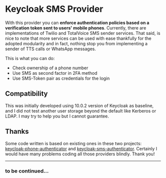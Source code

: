 # Keycloak SMS Provider

With this provider you can **enforce authentication policies based on a verification token sent to users' mobile phones**.
Currently, there are implementations of Twilio and TotalVoice SMS sender services. That said, is nice to note that more
services can be used with ease thankfully for the adopted modularity and in fact, nothing stop you from implementing a 
sender of TTS calls or WhatsApp messages. 

This is what you can do:
  + Check ownership of a phone number
  + Use SMS as second factor in 2FA method
  + Use SMS-Token pair as credentials for the login
  
## Compatibility

This was initially developed using 10.0.2 version of Keycloak as baseline, and I did not test another user storage beyond
the default like Kerberos or LDAP. I may try to help you but I cannot guarantee.

## Thanks
Some code written is based on existing ones in these two projects: [keycloak-phone-authenticator](https://github.com/FX-HAO/keycloak-phone-authenticator)
and [keycloak-sms-authenticator](https://github.com/gwallet/keycloak-sms-authenticator). Certainly I would have many problems
coding all those providers blindly. Thank you!

___
### to be continued...
